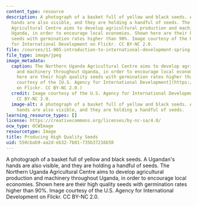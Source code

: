 ```yaml
---
content_type: resource
description: A photograph of a basket full of yellow and black seeds. A Ugandan's
  hands are also visible, and they are holding a handful of seeds. The Northern Uganda
  Agricultural Centre aims to develop agricultural production and machinery throughout
  Uganda, in order to encourage local economies. Shown here are their high quality
  seeds with germination rates higher than 90%. Image courtesy of the U.S. Agency
  for International Development on Flickr. CC BY-NC 2.0.
file: /courses/11-005-introduction-to-international-development-spring-2015/550cbab9aa2deb327b01735b37216b50_11-005s15.jpg
file_type: image/jpeg
image_metadata:
  caption: The Northern Uganda Agricultural Centre aims to develop agricultural production
    and machinery throughout Uganda, in order to encourage local economies. Shown
    here are their high quality seeds with germination rates higher than 90%. (Image
    courtesy of the [U.S. Agency for International Development](https://www.flickr.com/photos/usaid_images/8405116827/)
    on Flickr. CC BY-NC 2.0.)
  credit: Image courtesy of the U.S. Agency for International Development on Flickr.
    CC BY-NC 2.0.
  image-alt: A photograph of a basket full of yellow and black seeds. A Ugandan's
    hands are also visible, and they are holding a handful of seeds.
learning_resource_types: []
license: https://creativecommons.org/licenses/by-nc-sa/4.0/
ocw_type: OCWImage
resourcetype: Image
title: Producing High Quality Seeds
uid: 550cbab9-aa2d-eb32-7b01-735b37216b50
---
```

A photograph of a basket full of yellow and black seeds. A Ugandan's hands are also visible, and they are holding a handful of seeds. The Northern Uganda Agricultural Centre aims to develop agricultural production and machinery throughout Uganda, in order to encourage local economies. Shown here are their high quality seeds with germination rates higher than 90%. Image courtesy of the U.S. Agency for International Development on Flickr. CC BY-NC 2.0.